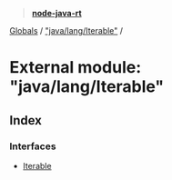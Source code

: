 > **[node-java-rt](../README.md)**

[Globals](../README.md) / ["java/lang/Iterable"](_java_lang_iterable_.md) /

# External module: "java/lang/Iterable"

## Index

### Interfaces

* [Iterable](../interfaces/_java_lang_iterable_.iterable.md)